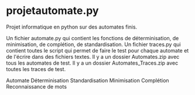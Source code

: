 # projetautomate.py

Projet informatique en python sur des automates finis. 

Un fichier automate.py qui contient les fonctions de déterminisation, de minimisation, de complétion, de standardisation. 
Un fichier traces.py qui contient toutes le script qui permet de faire le test pour chaque automate et de l'écrire dans des fichiers textes. 
Il y a un dossier Automates.zip avec tous les automates de test. 
Il y a un dossier Automates_Traces.zip avec toutes les traces de test.

Automate 
Déterminisation
Standardisation
Minimisation
Complétion
Reconnaissance de mots

